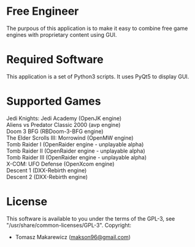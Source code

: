 # Free Engineer
The purpous of this application is to make it easy to combine free game engines with proprietary content using GUI.

# Required Software
This application is a set of Python3 scripts. It uses PyQt5 to display GUI.

# Supported Games
Jedi Knights: Jedi Academy (OpenJK engine)  
Aliens vs Predator Classic 2000 (avp engine)  
Doom 3 BFG (RBDoom-3-BFG engine)  
The Elder Scrolls III: Morrowind (OpenMW engine)  
Tomb Raider I (OpenRaider engine - unplayable alpha)  
Tomb Raider II (OpenRaider engine - unplayable alpha)  
Tomb Raider III (OpenRaider engine - unplayable alpha)  
X-COM: UFO Defense (OpenXcom engine)  
Descent 1 (DXX-Rebirth engine)  
Descent 2 (DXX-Rebirth engine)  

# License
This software is available to you under the terms of the GPL-3, see "/usr/share/common-licenses/GPL-3".
Copyright:
- Tomasz Makarewicz (makson96@gmail.com)
